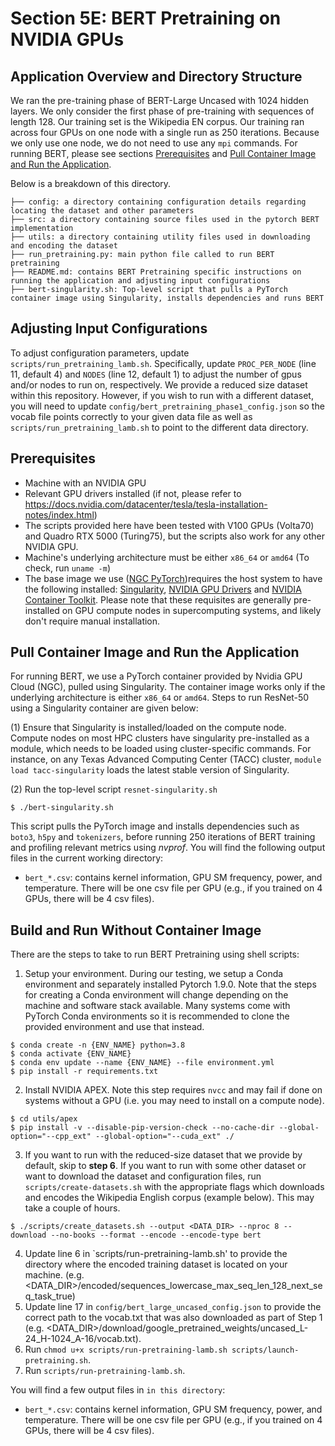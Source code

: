 # Section 5E: BERT Pretraining on NVIDIA GPUs

## Application Overview and Directory Structure
We ran the pre-training phase of BERT-Large Uncased with 1024 hidden layers. We only consider the first phase of pre-training with sequences of length 128. Our training set is the Wikipedia EN corpus. Our training ran across four GPUs on one node with a single run as 250 iterations. Because we only use one node, we do not need to use any `mpi` commands. 
For running BERT, please see sections [Prerequisites](#prerequisites) and [Pull Container Image and Run the Application](#pull-container-image-and-run-the-application).

Below is a breakdown of this directory. 
```
├── config: a directory containing configuration details regarding locating the dataset and other parameters
├── src: a directory containing source files used in the pytorch BERT implementation
├── utils: a directory containing utility files used in downloading and encoding the dataset
├── run_pretraining.py: main python file called to run BERT pretraining
├── README.md: contains BERT Pretraining specific instructions on running the application and adjusting input configurations
├── bert-singularity.sh: Top-level script that pulls a PyTorch container image using Singularity, installs dependencies and runs BERT
```

## Adjusting Input Configurations
To adjust configuration parameters, update `scripts/run_pretraining_lamb.sh`. Specifically, update `PROC_PER_NODE` (line 11, default 4) and `NODES` (line 12, default 1) to adjust the number of gpus and/or nodes to run on, respectively. We provide a reduced size dataset within this repository. However, if you wish to run with a different dataset, you will need to update `config/bert_pretraining_phase1_config.json` so the vocab file points correctly to your given data file as well as `scripts/run_pretraining_lamb.sh` to point to the different data directory.

## Prerequisites
* Machine with an NVIDIA GPU
* Relevant GPU drivers installed (if not, please refer to https://docs.nvidia.com/datacenter/tesla/tesla-installation-notes/index.html)
* The scripts provided here have been tested with V100 GPUs (Volta70) and Quadro RTX 5000 (Turing75), but the scripts also work for any other NVIDIA GPU.
* Machine's underlying architecture must be either `x86_64` or `amd64` (To check, run `uname -m`)
* The base image we use ([NGC PyTorch](https://catalog.ngc.nvidia.com/orgs/nvidia/containers/pytorch))requires the host system to have the following installed: [Singularity](https://docs.sylabs.io/guides/3.0/user-guide/installation.html), [NVIDIA GPU Drivers](https://docs.nvidia.com/datacenter/tesla/tesla-installation-notes/index.html) and [NVIDIA Container Toolkit](https://docs.nvidia.com/datacenter/cloud-native/container-toolkit/install-guide.html). Please note that these requisites are generally pre-installed on GPU compute nodes in supercomputing systems, and likely don't require manual installation.

## Pull Container Image and Run the Application
For running BERT, we use a PyTorch container provided by Nvidia GPU Cloud (NGC), pulled using Singularity. The container image works only if the underlying architecture is either `x86_64` or `amd64`. Steps to run ResNet-50 using a Singularity container are given below: 

(1) Ensure that Singularity is installed/loaded on the compute node. Compute nodes on most HPC clusters have singularity pre-installed as a module, which needs to be loaded using cluster-specific commands. For instance, on any Texas Advanced Computing Center (TACC) cluster, `module load tacc-singularity` loads the latest stable version of Singularity. 

(2) Run the top-level script `resnet-singularity.sh`
```
$ ./bert-singularity.sh
```
This script pulls the PyTorch image and installs dependencies such as `boto3`, `h5py` and `tokenizers`, before running 250 iterations of BERT training and profiling relevant metrics using _nvprof_. You will find the following output files in the current working directory:
  - `bert_*.csv`: contains kernel information, GPU SM frequency, power, and temperature. There will be one csv file per GPU (e.g., if you trained on 4 GPUs, there will be 4 csv files).


## Build and Run Without Container Image
There are the steps to take to run BERT Pretraining using shell scripts:
1. Setup your environment. During our testing, we setup a Conda environment and separately installed Pytorch 1.9.0. Note that the steps for creating a Conda environment will change depending on the machine and software stack available. Many systems come with PyTorch Conda environments so it is recommended to clone the provided environment and use that instead.
```
$ conda create -n {ENV_NAME} python=3.8
$ conda activate {ENV_NAME}
$ conda env update --name {ENV_NAME} --file environment.yml
$ pip install -r requirements.txt
```

2. Install NVIDIA APEX. Note this step requires `nvcc` and may fail if done on systems without a GPU (i.e. you may need to install on a compute node).
```
$ cd utils/apex
$ pip install -v --disable-pip-version-check --no-cache-dir --global-option="--cpp_ext" --global-option="--cuda_ext" ./
```
3. If you want to run with the reduced-size dataset that we provide by default, skip to **step 6**. 
If you want to run with some other dataset or want to download the dataset and configuration files, run `scripts/create-datasets.sh` with the appropriate flags which downloads and encodes the Wikipedia English corpus (example below). This may take a couple of hours.
```
$ ./scripts/create_datasets.sh --output <DATA_DIR> --nproc 8 --download --no-books --format --encode --encode-type bert
```
4. Update line 6 in `scripts/run-pretraining-lamb.sh' to provide the directory where the encoded training dataset is located on your machine. (e.g. <DATA_DIR>/encoded/sequences_lowercase_max_seq_len_128_next_seq_task_true)
5. Update line 17 in `config/bert_large_uncased_config.json` to provide the correct path to the vocab.txt that was also downloaded as part of Step 1 (e.g. <DATA_DIR>/download/google_pretrained_weights/uncased_L-24_H-1024_A-16/vocab.txt).
6. Run `chmod u+x scripts/run-pretraining-lamb.sh scripts/launch-pretraining.sh`.
7. Run `scripts/run-pretraining-lamb.sh`.

You will find a few output files in `in this directory`:
  - `bert_*.csv`: contains kernel information, GPU SM frequency, power, and temperature. There will be one csv file per GPU (e.g., if you trained on 4 GPUs, there will be 4 csv files).
